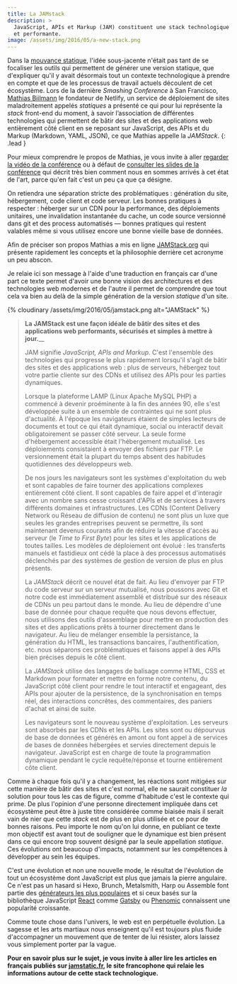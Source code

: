 ```yaml
---
title: La JAMstack
description: >
  JavaScript, APIs et Markup (JAM) constituent une stack technologique web moderne
  et performante.
image: /assets/img/2016/05/a-new-stack.png
---
```


Dans la [mouvance statique](/2016/03/08/les-gestionnaires-de-contenu-statique/),
l'idée sous-jacente n'était pas tant de se focaliser les outils qui permettent
de générer une version statique, que d'expliquer qu'il y avait désormais tout un
contexte technologique à prendre en compte et que de les processus de travail
actuels découlent de cet écosystème. Lors de la dernière *Smashing Conference* à
San Francisco, [Mathias Biilmann](http://mathias-biilmann.net/) le fondateur de
Netlify, un service de déploiement de sites maladroitement appelés *statiques* a
présenté ce qui pour lui représente la *stack* front-end du moment, à savoir
l’association de différentes technologies qui permettent de bâtir des sites et
des applications web entièrement côté client en se reposant sur JavaScript, des
APIs et du Markup (Markdown, YAML, JSON), ce que Mathias appelle la *JAMStack*.
{: .lead }

Pour mieux comprendre le propos de Mathias, je vous invite à aller [regarder la
vidéo de la conférence](https://vimeo.com/163522126) ou à défaut de [consulter
les slides de la conférence](https://speakerdeck.com/biilmann/the-jam-stack) qui
décrit très bien comment nous en sommes arrivés à cet état de l'art, parce qu'en
fait c'est un peu ça que ça désigne.

<script async class="speakerdeck-embed"
data-id="12e277868f5941d1ae08ee37ed08fd5b" data-ratio="1.77777777777778"
src="//speakerdeck.com/assets/embed.js"></script>

On retiendra une séparation stricte des problématiques : génération du site,
hébergement, code client et code serveur. Les bonnes pratiques à respecter :
héberger sur un CDN pour la performance, des déploiements unitaires, une
invalidation instantanée du cache, un code source versionné dans git et des
process automatisés — bonnes pratiques qui restent valables même si vous
utilisez encore une bonne vieille base de données.

Afin de préciser son propos Mathias a mis en ligne
[JAMStack.org](http://jamstack.org/) qui présente rapidement les concepts et la
philosophie derrière cet acronyme un peu abscon.

Je relaie ici son message à l'aide d'une traduction en français car d'une part
ce texte permet d'avoir une bonne vision des architectures et des technologies
web modernes et de l'autre il permet de comprendre que tout cela va bien au delà
de la simple génération de la version *statique* d'un site.

{% cloudinary /assets/img/2016/05/jamstack.png alt="JAMStack" %}

> **La JAMStack est une façon idéale de bâtir des sites et des applications web
> performants, sécurisés et simples à mettre à jour.**__
>
> JAM signifie *JavaScript, APIs and Markup*. C'est l'ensemble des technologies
> qui progresse le plus rapidement lorsqu'il s'agit de bâtir des sites et des
> applications web : plus de serveurs, hébergez tout votre partie cliente sur des
> CDNs et utilisez des APIs pour les parties dynamiques.
>
> Lorsque la plateforme LAMP (Linux Apache MySQL PHP) a commencé à devenir
> proéminente à la fin des années 90, elle s'est développée suite à un ensemble de
> contraintes qui ne sont plus d'actualité. À l'époque les navigateurs étaient de
> simples lecteurs de documents et tout ce qui était dynamique, social ou
> interactif devait obligatoirement se passer côté serveur. La seule forme
> d'hébergement accessible était l'hébergement mutualisé. Les déploiements
> consistaient à envoyer des fichiers par FTP. Le versionnement était la plupart
> du temps absent des habitudes quotidiennes des développeurs web.
>
> De nos jours les navigateurs sont les systèmes d'exploitation du web et sont
> capables de faire tourner des applications complexes entièrement côté client. Il
> sont capables de faire appel et d'interagir avec un nombre sans cesse croissant
> d'APIs et de services à travers différents domaines et infrastructures. Les CDNs
> (Content Delivery Network ou Réseau de diffusion de contenu) ne sont plus un
> luxe que seules les grandes entreprises peuvent se permettre, ils sont
> maintenant devenus courants afin de réduire la vitesse d'accès au serveur (le
> *Time to First Byte*) pour les sites et les applications de toutes tailles. Les
> modèles de déploiement ont évolué : les transferts manuels et fastidieux ont
> cédé la place à des processus automatisés déclenchés par des systèmes de gestion
> de version de plus en plus présents.
>
> La *JAMStack* décrit ce nouvel état de fait. Au lieu d'envoyer par FTP du code
> serveur sur un serveur mutualisé, nous poussons avec Git et notre code est
> immédiatement assemblé et distribué sur des réseaux de CDNs un peu partout dans
> le monde. Au lieu de dépendre d'une base de donnée pour chaque requête que nous
> devons effectuer, nous utilisons des outils d'assemblage pour mettre en
> production des sites et des applications prêts à tourner directement dans le
> navigateur. Au lieu de mélanger ensemble la persistance, la génération du HTML,
> les transactions bancaires, l'authentification, etc. nous séparons ces
> problématiques et faisons appel à des APIs bien précises depuis le côté client.
>
> La *JAMStack* utilise des langages de balisage comme HTML, CSS et Markdown pour
> formater et mettre en forme notre contenu, du JavaScript côté client pour rendre
> le tout interactif et engageant, des APIs pour ajouter de la persistence, de la
> synchronisation en temps réel, des interactions concrêtes, des commentaires, des
> paniers d'achat et ainsi de suite.
>
> Les navigateurs sont le nouveau système d'exploitation. Les serveurs sont
> absorbés par les CDNs et les APIs. Les sites sont ou dépourvus de base de
> données et générés en amont ou font appel à de services de bases de données
> hébergées et servies directement depuis le navigateur. JavaScript est en charge
> de toute la programmation dynamique pendant le cycle requête/réponse et tourne
> entièrement côte client.

Comme à chaque fois qu'il y a changement, les réactions sont mitigées sur cette
manière de bâtir des sites et c'est normal, elle ne saurait constituer *la*
solution pour tous les cas de figure, comme d'habitude c'est le contexte qui
prime. De plus l'opinion d'une personne directement impliquée dans cet
écosystème peut être à juste titre considérée comme biaisée mais il serait vain
de nier que cette *stack* est de plus en plus utilisée et ce pour de bonnes
raisons. Peu importe le nom qu'on lui donne, en publiant ce texte mon objectif
est avant tout de souligner que le dynamique est bien présent dans ce qui encore
trop souvent désigné par la seule appellation *statique*. Ces évolutions ont
beaucoup d'impacts, notamment sur les compétences à développer au sein les
équipes.

C'est une évolution et non une nouvelle mode, le résultat de l'évolution de tout
un écosystème dont JavaScript est plus que jamais la pierre angulaire. Ce n'est
pas un hasard si Hexo, Brunch, Metalsmith, Harp ou Assemble font partie des
[générateurs les plus populaires](https://www.staticgen.com/) et si ceux basés
sur la bibliothèque JavaScript [React](http://facebook.github.io/react/) comme
[Gatsby](https://www.staticgen.com/gatsby) ou
[Phenomic](https://www.staticgen.com/phenomic) connaissent une popularité
croissante.

Comme toute chose dans l'univers, le web est en perpétuelle évolution. La
sagesse et les arts martiaux nous enseignent qu'il est toujours plus fluide
d'accompagner un mouvement que de tenter de lui résister, alors laissez vous
simplement porter par la vague.

**Pour en savoir plus sur le sujet, je vous invite à aller lire les articles en
français publiés sur [jamstatic.fr](https://jamstatic.fr), le site francophone
qui relaie les informations autour de cette stack technologique.**

